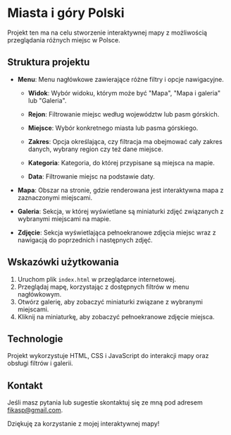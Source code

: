 # Miasta i góry Polski

Projekt ten ma na celu stworzenie interaktywnej mapy z możliwością przeglądania różnych miejsc w Polsce. 

## Struktura projektu

- **Menu**: Menu nagłówkowe zawierające różne filtry i opcje nawigacyjne.

  - **Widok**: Wybór widoku, którym może być "Mapa", "Mapa i galeria" lub "Galeria".
  
  - **Rejon**: Filtrowanie miejsc według województw lub pasm górskich.
  
  - **Miejsce**: Wybór konkretnego miasta lub pasma górskiego.
  
  - **Zakres**: Opcja określająca, czy filtracja ma obejmować cały zakres danych, wybrany region czy też dane miejsce.
  
  - **Kategoria**: Kategoria, do której przypisane są miejsca na mapie.
  
  - **Data**: Filtrowanie miejsc na podstawie daty.

- **Mapa**: Obszar na stronie, gdzie renderowana jest interaktywna mapa z zaznaczonymi miejscami.

- **Galeria**: Sekcja, w której wyświetlane są miniaturki zdjęć związanych z wybranymi miejscami na mapie.

- **Zdjęcie**: Sekcja wyświetlająca pełnoekranowe zdjęcia miejsc wraz z nawigacją do poprzednich i następnych zdjęć.


## Wskazówki użytkowania

1. Uruchom plik `index.html` w przeglądarce internetowej.
2. Przeglądaj mapę, korzystając z dostępnych filtrów w menu nagłówkowym.
3. Otwórz galerię, aby zobaczyć miniaturki związane z wybranymi miejscami.
4. Kliknij na miniaturkę, aby zobaczyć pełnoekranowe zdjęcie miejsca.

## Technologie

Projekt wykorzystuje HTML, CSS i JavaScript do interakcji mapy oraz obsługi filtrów i galerii.

## Kontakt

Jeśli masz pytania lub sugestie skontaktuj się ze mną pod adresem [fikasp@gmail.com](mailto:fikasp@gmail.com).

Dziękuję za korzystanie z mojej interaktywnej mapy!
